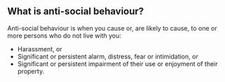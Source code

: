 ##  What is anti-social behaviour?

Anti-social behaviour is when you cause or, are likely to cause, to one or
more persons who do not live with you:

  * Harassment, or 
  * Significant or persistent alarm, distress, fear or intimidation, or 
  * Significant or persistent impairment of their use or enjoyment of their property. 
